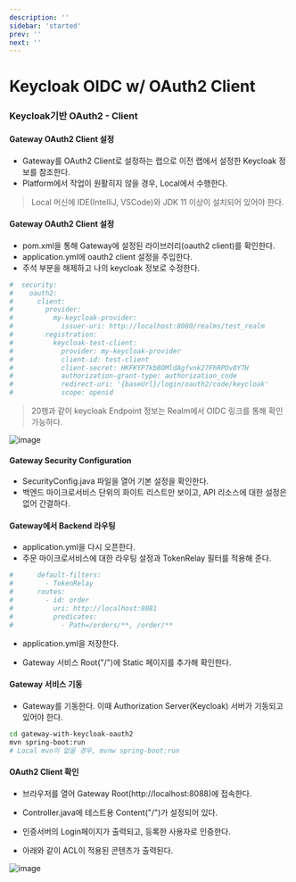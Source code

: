 ```yaml
---
description: ''
sidebar: 'started'
prev: ''
next: ''
---
```


# Keycloak OIDC w/ OAuth2 Client

### Keycloak기반 OAuth2 - Client

#### Gateway OAuth2 Client 설정
- Gateway를 OAuth2 Client로 설정하는 랩으로 이전 랩에서 설정한 Keycloak 정보를 참조한다.
- Platform에서 작업이 원활히지 않을 경우, Local에서 수행한다.
> Local 머신에 IDE(IntelliJ, VSCode)와 JDK 11 이상이 설치되어 있어야 한다. 


#### Gateway OAuth2 Client 설정

- pom.xml을 통해 Gateway에 설정된 라이브러리(oauth2 client)를 확인한다.
- application.yml에 oauth2 client 설정을 주입한다.
- 주석 부분을 해제하고 나의 keycloak 정보로 수정한다.
```yaml
#  security:
#    oauth2:
#      client:
#        provider:
#          my-keycloak-provider:
#            issuer-uri: http://localhost:8080/realms/test_realm
#        registration:
#          keycloak-test-client:
#            provider: my-keycloak-provider
#            client-id: test-client
#            client-secret: HKFKYP7kb8OMldAgfvnk27FhRPOv8Y7H
#            authorization-grant-type: authorization_code
#            redirect-uri: '{baseUrl}/login/oauth2/code/keycloak'
#            scope: openid
```
> 20행과 같이 keycloak Endpoint 정보는 Realm에서 OIDC 링크를 통해 확인 가능하다.

![image](https://user-images.githubusercontent.com/35618409/156495160-c1dba952-ad18-45d8-b170-e2cfe377887d.png)


#### Gateway Security Configuration 
- SecurityConfig.java 파일을 열어 기본 설정을 확인한다.
- 백엔드 마이크로서비스 단위의 화이트 리스트만 보이고, API 리소스에 대한 설정은 없어 간결하다.


#### Gateway에서 Backend 라우팅
- application.yml을 다시 오픈한다.
- 주문 마이크로서비스에 대한 라우팅 설정과 TokenRelay 필터를 적용해 준다.
```yaml
#      default-filters:
#        - TokenRelay
#      routes:
#        - id: order
#          uri: http://localhost:8081
#          predicates:
#            - Path=/orders/**, /order/**
```
- application.yml을 저장한다.

- Gateway 서비스 Root("/")에 Static 페이지를 추가해 확인한다.


#### Gateway 서비스 기동

- Gateway를 기동한다. 이때 Authorization Server(Keycloak) 서버가 기동되고 있어야 한다.
```sh
cd gateway-with-keycloak-oauth2
mvn spring-boot:run
# Local mvn이 없을 경우, mvnw spring-boot:run
```

#### OAuth2 Client 확인
- 브라우저를 열어 Gateway Root(http://localhost:8088)에 접속한다.
- Controller.java에 테스트용 Content("/")가 설정되어 있다.

- 인증서버의 Login페이지가 출력되고, 등록한 사용자로 인증한다.
- 아래와 같이 ACL이 적용된 콘텐츠가 출력된다.

![image](https://user-images.githubusercontent.com/35618409/156498442-37706c2f-ff8f-445b-8c2b-0f6416888233.png)

